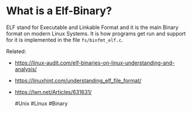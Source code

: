 # What is a Elf-Binary?

ELF stand for Executable and Linkable Format and it is the main Binary format on modern Linux Systems. 
It is how programs get run and support for it is implemented in the file `fs/binfmt_elf.c`.


Related:
  - https://linux-audit.com/elf-binaries-on-linux-understanding-and-analysis/
  - https://linuxhint.com/understanding_elf_file_format/
  - https://lwn.net/Articles/631631/

    #Unix #Linux #Binary
